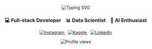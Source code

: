 <div align="center">
<img src="https://readme-typing-svg.herokuapp.com?font=Montserrat&weight=700&size=26&duration=3000&pause=1000&color=F53844&center=true&vCenter=true&width=500&lines=Hey+there!+I'm+Revando.;Glad+you're+here!+👋" alt="Typing SVG" />



  
  <h3>💻 Full-stack Developer &nbsp;&nbsp; 📊 Data Scientist &nbsp;&nbsp; 🤖 AI Enthusiast</h3>

  <p align="center">
    <a href="https://instagram.com/rvndars">
      <img src="https://img.shields.io/badge/-Instagram-E4405F?style=flat&logo=instagram&logoColor=white" alt="Instagram" />
    </a>
    &nbsp;
    <a href="https://www.kaggle.com/revandoaruperes">
      <img src="https://img.shields.io/badge/-Kaggle-20BEFF?style=flat&logo=kaggle&logoColor=white" alt="Kaggle" />
    </a>
    &nbsp;
    <a href="https://www.linkedin.com/in/revando-aruperes-072723286/">
      <img src="https://img.shields.io/badge/-LinkedIn-0077B5?style=flat&logo=linkedin&logoColor=white" alt="LinkedIn" />
    </a>
  </p>

  <img src="https://komarev.com/ghpvc/?username=Aruperes&style=flat-square&color=blue" alt="Profile views" />
</div>
